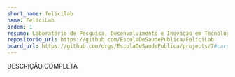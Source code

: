 ```yaml
---
short_name: felicilab
name: FeliciLab
ordem: 1
resumo: Laboratório de Pesquisa, Desenvolvimento e Inovação em Tecnologias, Saberes e Narrativas para promoção da Saúde, do Bem Estar e da Felicidade
repositorio_url: https://github.com/EscolaDeSaudePublica/FeliciLab
board_url: https://github.com/orgs/EscolaDeSaudePublica/projects/7#card-32219950
---
```

DESCRIÇÃO COMPLETA
